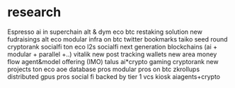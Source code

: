 # research
Espresso
ai in superchain 
alt & dym eco
btc restaking solution
new fudraisings
alt eco
modular infra on btc
twitter bookmarks
taiko
seed round cryptorank
socialfi
ton eco
l2s socialfi
next generation blockchains (ai + modular + parallel +..)
vitalik new post
tracking wallets
new area money flow
agent&model offering (IMO) 
talus
ai*crypto
gaming
cryptorank new projects
ton eco
aoe
database pros
modular pros on btc
zkrollups
distributed gpus pros
social fi backed by tier 1 vcs
kiosk
aiagents+crypto
